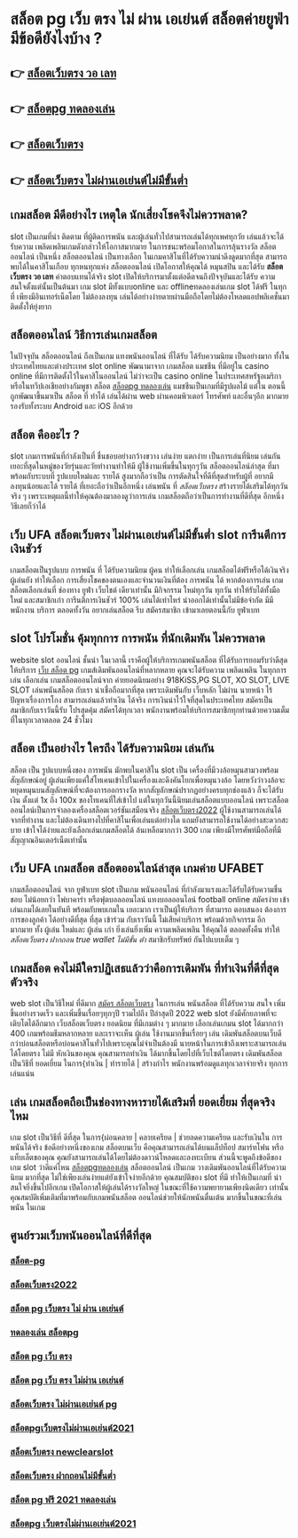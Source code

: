 # สล็อต pg เว็บ ตรง ไม่ ผ่าน เอเย่นต์ สล็อตค่ายยูฟ่า มีข้อดียังไงบ้าง ?

## 👉 [สล็อตเว็บตรง วอ เลท](https://m.gamblerape.com/login)
## 👉 [สล็อตpg ทดลองเล่น](https://www.gamblerape.com/)
## 👉 [สล็อตเว็บตรง](https://m.gamblerape.com/login)
## 👉 [สล็อตเว็บตรง ไม่ผ่านเอเย่นต์ไม่มีขั้นต่ำ](https://m.gamblerape.com/login?action=register)

##  เกมสล็อต มีดีอย่างไร เหตุใด  นักเสี่ยงโชคจึงไม่ควรพลาด?

 slot เป็นเกมที่น่า ติดตาม ที่ผู้ติดการพนัน และผู้เล่นทั่วไปสามารถเล่นได้ทุกเพศทุกวัย เล่นแล้วจะได้รับความ เพลิดเพลินเกมดังกล่าวให้โอกาสมากมาย ในการชนะพร้อมโอกาสในการลุ้นรางวัล สล็อตออนไลน์ เป็นหนึ่ง สล็อตออนไลน์ เป็นทางเลือก ในเกมคาสิโนที่ได้รับความน่าดึงดูดมากที่สุด สามารถพบได้ในคาสิโนเกือบ ทุกหนทุกแห่ง  สล็อตออนไลน์ เปิดโอกาสให้คุณได้ หมุนสปิน และได้รับ **สล็อตเว็บตรง วอ เลท** ค่าตอบแทนได้จริง slot  เปิดให้บริการมาตั้งแต่อดีตจนถึงปัจจุบันและได้รับ ความสนใจตั้งแต่นั้นเป็นต้นมา เกม slot มีทั้งแบบonline และ offlineทดลองเล่นเกม slot ได้ฟรี ในทุกที่ เพียงมีอินเทอร์เน็ตโดย ไม่ต้องลงทุน เล่นได้อย่างง่ายดายผ่านมือถือโดยไม่ต้องโหลดแอปพลิเคชั่นมาติดตั้งให้ยุ่งยาก 


## สล็อตออนไลน์ วิธีการเล่นเกมสล็อต

ในปัจจุบัน สล็อตออนไลน์ ถือเป็นเกม แทงพนันออนไลน์ ที่ได้รับ  ได้รับความนิยม เป็นอย่างมาก ทั้งในประเทศไทยและต่างประเทศ slot online พัฒนามาจาก  เกมสล็อต แมชชีน ที่มีอยู่ใน casino online   ที่มีการติดตั้งไว้ในคาสิโนออนไลน์   ไม่ว่าจะเป็น casino online   ในประเทศสหรัฐอเมริกา หรือในทวีปเอเชียอย่างกัมพูชา สล็อต [สล็อตpg ทดลองเล่น](https://m.gamblerape.com/login)  แมชชีนเป็นเกมที่มีรูปผลไม้ แต่ใน ตอนนี้  ถูกพัฒนาขึ้นมาเป็น  สล็อต ที่ ทำได้ เล่นได้ผ่าน  web  ผ่านคอมพิวเตอร์ โทรศัพท์  และอื่นๆอีก มากมาย  รองรับทั้งระบบ Android และ iOS อีกด้วย

##  สล็อต คืออะไร ?

 slot   เกมการพนันที่กำลังเป็นที่ ชื่นชอบอย่างกว้างขวาง  เล่นง่าย แตกง่าย  เป็นการเล่นที่นิยม เล่นกัน เยอะที่สุดในหมู่ของวัยรุ่นและวัยทำงานทำให้มี ผู้ใช้งานเพิ่มขึ้นในทุกๆวัน  สล็อตออนไลน์ล่าสุด ที่มาพร้อมกับระบบที่ รูปแบบใหม่และ รายได้ สูงมากถือว่าเป็น การตัดสินใจที่ดีที่สุดสำหรับผู้ที่ อยากมีลงทุนน้อยและได้ รายได้ ที่เยอะถือว่าเป็นอีกหนึ่ง เล่นพนัน ที่ *สล็อตเว็บตรง* สร้างรายได้เสริมได้ทุกวันจริง ๆ เพราะเหตุผลนี้ทำให้คุณต้องมาลองดูว่าการเล่น เกมสล็อตถือว่าเป็นการทำงานที่ดีที่สุด อีกหนึ่งวิธีเลยก็ว่าได้


## เว็บ UFA  **สล็อตเว็บตรง ไม่ผ่านเอเย่นต์ไม่มีขั้นต่ำ** slot  การีนตีการเงินชัวร์

 เกมสล็อตเป็นรูปแบบ การพนัน ที่  ได้รับความนิยม ผู้คน  ทำให้เลือกเล่น เกมสล็อตได้ฟรีหรือได้เงินจริง ผู้เล่นยัง  ทำให้เลือก การเสี่ยงโชคของตนเองและจำนวนเงินที่ต้อง การพนัน ได้ หากต้องการเล่น เกมสล็อตเลือกเล่นที่ ช่องทาง  ยูฟ่า เว็บไชต์ เดียวเท่านั้น มีกิจกรรม  ใหม่ทุกวัน ทุกวัน   ทำให้รับได้ทั้งมือใหม่ และสมาชิกเก่า การีนตีการเงินชัวร์ 100% เล่นได้เท่าไหร่ นำออกได้เท่านั้นไม่มีข้อจำกัด มีมีพนักงาน บริการ ตลอดทั้งวัน   อยากเล่นสล็อต รีบ สมัครสมาชิก เข้ามาเลยตอนนี้กับ ยูฟ่าเบท 


##  slot   โปรโมชั่น   คุ้มทุกการ การพนัน ที่นักเดิมพัน ไม่ควรพลาด

 website slot ออนไลน์  ชั้นนำ ในเวลานี้ เราคือผู้ให้บริการเกมพนันสล็อต ที่ได้รับการยอมรับว่าดีสุด   ให้บริการ [เว็บ สล็อต pg](https://m.gamblerape.com/login?action=register)  เกมส์เดิมพันออนไลน์ที่หลากหลาย คุณจะได้รับความ เพลิดเพลิน ในทุกการเล่น เลือกเล่น เกมสล็อตออนไลน์จาก ค่ายยอดนิยมอย่าง 918KiSS,PG SLOT, XO SLOT, LIVE SLOT  เล่นพนันสล็อต กับเรา  น่าเชื่อถือมากที่สุด เพราะเดิมพันกับ เว็บหลัก ไม่ผ่าน นายหน้า ไร้ปัญหาเรื่องการโกง  สามารถเล่นแล้วทำเงิน ได้จริง การเงินน่าไว้ใจที่สุดในประเทศไทย สมัครเป็นสมาชิกกับเราวันนี้รับ  โปรสุดคุ้ม สมัครได้ทุกเวลา พนักงานพร้อมให้บริการสมาชิกทุกท่านด้วยความเต็มที่ในทุกเวลาตลอด 24 ชั่วโมง


##  สล็อต เป็นอย่างไร ใครถึง ได้รับความนิยม เล่นกัน

สล็อต เป็น รูปแบบหนึ่งของ การพนัน มักพบในคาสิโน   slot เป็น เครื่องที่มีวงล้อหมุนสามวงพร้อมสัญลักษณ์อยู่ ผู้เล่นเพียงแค่ใส่โทเคนเข้าไปในเครื่องและดึงคันโยกเพื่อหมุนวงล้อ โดยหวังว่าวงล้อจะหยุดหมุนบนสัญลักษณ์ที่จะต้องการออกรางวัล หากสัญลักษณ์ปรากฏอย่างครบทุกช่องแล้ว ก็จะได้รับเงิน  ตั้งแต่ 1x ถึง 100x ของโทเคนที่ใส่เข้าไป แต่ในทุกวันนี้นิยมเล่นสล็อตแบบออนไลน์ เพราะสล็อตออนไลน์เป็นการจำลองเครื่องสล็อตเวอร์ชันเสมือนจริง [สล็อตเว็บตรง2022](https://www.gamblerape.com/demogame/)  ผู้ใช้งานสามารถเล่นได้จากที่ทำงาน และไม่ต้องเดินทางไปที่คาสิโนเพื่อเล่นแต่อย่างใด แถมยังสามารถใช้งานได้อย่างสะดวกสะบาย เข้าใจได้ง่ายและยังเลือกเล่นเกมสล็อตได้ ล้นเหลือมากกว่า 300 เกม เพียงมีโทรศัพท์มือถือที่มีสัญญาณอินเตอร์เน็ตเท่านั้น 


## เว็บ UFA เกมสล็อต  สล็อตออนไลน์ล่าสุด เกมค่าย UFABET

เกมสล็อตออนไลน์ จาก ยูฟ่าเบท  slot  เป็นเกม พนันออนไลน์ ที่กำลังมาแรงและได้รับได้รับความชื่นชอบ ไม่น้อยกว่า ไพ่บาคาร่า  หรือฟุตบอลออนไลน์ แทงบอลออนไลน์ football online  สมัครง่าย เข้าเล่นเกมได้เลยในทันที พร้อมกับพบเกมใน เยอะมาก เราเป็นผู้ให้บริการ ที่สามารถ ตอบสนอง ต้องการ  การของลูกค้า ได้อย่างดีที่สุด ที่สุด  เข้าร่วม กับเราวันนี้  ไม่เสียค่าบริการ พร้อมด้วยกิจกรรม อีก มากมาย  ทั้ง ผู้เล่น ใหม่และ ผู้เล่น เก่า ยิ่งเล่นยิ่งเพิ่ม ความเพลิดเพลิน ให้คุณได้ ตลอดทั้งคืน ทำให้ *สล็อตเว็บตรง ฝากถอน true wallet ไม่มีขั้น ต่ํา* สมาชิกรับทรัพย์ กันไปแบบเต็ม ๆ


##  เกมสล็อต คงไม่มีใครปฏิเสธแล้วว่าคือการเดิมพัน ที่ทำเงินที่ดีที่สุดตัวจริง

 web slot เป็นวิธีใหม่ ที่ดีมาก [สมัคร สล็อตเว็บตรง](https://m.gamblerape.com/login?action=register) ในการเล่น พนันสล็อต ที่ได้รับความ สนใจ  เพิ่มขึ้นอย่างรวดเร็ว และเพิ่มขึ้นเรื่อยๆทุกๆปี รวมไปถึง ปีล่าสุดปี 2022 web slot  ยังมีศักยภาพที่จะเติบโตได้อีกมาก เว็บสล็อตเว็บตรง ยอดนิยม ที่มีเกมต่าง ๆ มากมาย เลือกเล่นเกมน slot ได้มากกว่า 400 เกมพร้อมธีมหลากหลาย และเราจะเห็น ผู้เล่น ใช้งานมากขึ้นเรื่อยๆ เล่น เดิมพันสล็อตบนเว็บดีกว่าบ่อนสล็อตหรือบ่อนคาสิโนทั่วไปเพราะคุณไม่จำเป็นต้องมี นายหน้าในการเข้าถึงเพราะสามารถเล่นได้โดยตรง ไม่มี หักเงินของคุณ คุณสามารถทำเงิน ได้มากขึ้นโดยไปที่เว็บไซต์โดยตรง เดิมพันสล็อตเป็นวิธีที่ ยอดเยี่ยม ในการ{ทำเงิน | ทำรายได้ | สร้างกำไร พนักงานพร้อมดูแลทุกเวลาจ่ายจริง ทุกการเล่นแน่น

## เล่น เกมสล็อตถือเป็นช่องทางหารายได้เสริมที่ ยอดเยี่ยม ที่สุดจริงไหม

เกม slot เป็นวิธีที่ ดีที่สุด ในการ{ผ่อนคลาย | คลายเครียด | ช่วยลดความเครียด และรับเงินใน การพนันได้จริง ข้อดีอย่างหนึ่งของเกม สล็อตบนเว็บ คือคุณสามารถเล่นได้บนแล็ปท็อป สมาร์ทโฟน หรือแท็บเล็ตของคุณ คุณยังสามารถเล่นได้โดยไม่ต้องดาวน์โหลดและลงทะเบียน ส่วนนี้จะพูดถึงข้อดีของ เกม slot ว่าดีแค่ไหน  [สล็อตpgทดลองเล่น](https://m.gamblerape.com/login?action=register) สล็อตออนไลน์ เป็นเกม  วางเดิมพันออนไลน์ที่ได้รับความนิยม มากที่สุด ไม่ใช่เพียงเล่นง่ายแต่ยังเข้าใจง่ายอีกด้วย คุณสมบัติของ slot ที่มี ทำให้เป็นเกมที่ น่าสนใจยิ่งขึ้นไปอีกเกม เปิดโอกาสให้ผู้เล่นได้รางวัลใหญ่ ในขณะที่ใช้ความพยายามเพียงนิดเดียว เท่านั้น คุณสมบัติเพิ่มเติมที่มาพร้อมกับเกมพนันสล็อต  ออนไลน์ช่วยให้นักพนันตื่นเต้น มากขึ้นในขณะที่เล่นพนัน ในเกม


## ศูนย์รวมเว็บพนันออนไลน์ที่ดีที่สุด

### [สล็อต-pg](https://atom.io/themes/เว็บตรง%20สล็อตออนไลน์%20บาคาร่าออนไลน์%20ฝากถอนไม่มีขั้นต่ำ%20เว็บหลัก%20เว็บแท้ไม่ผ่านเอเย่นต์%20สมัครฟรี%2000113901)
### [สล็อตเว็บตรง2022](https://atom.io/themes/เว็บตรง%20สล็อตออนไลน์%20บาคาร่าออนไลน์%20ฝากถอนไม่มีขั้นต่ำ%20เว็บหลัก%20เว็บแท้ไม่ผ่านเอเย่นต์%20สมัครฟรี%2000114370)
### [สล็อต pg เว็บตรง ไม่ ผ่าน เอเย่นต์](https://atom.io/themes/เว็บตรง%20สล็อตออนไลน์%20บาคาร่าออนไลน์%20ฝากถอนไม่มีขั้นต่ำ%20เว็บหลัก%20เว็บแท้ไม่ผ่านเอเย่นต์%20สมัครฟรี%2000115377)
### [ทดลองเล่น สล็อตpg](https://atom.io/themes/เว็บตรง%20สล็อตออนไลน์%20บาคาร่าออนไลน์%20ฝากถอนไม่มีขั้นต่ำ%20เว็บหลัก%20เว็บแท้ไม่ผ่านเอเย่นต์%20สมัครฟรี%2000113539)
### [สล็อต pg เว็บ ตรง](https://atom.io/themes/เว็บตรง%20สล็อตออนไลน์%20บาคาร่าออนไลน์%20ฝากถอนไม่มีขั้นต่ำ%20เว็บหลัก%20เว็บแท้ไม่ผ่านเอเย่นต์%20สมัครฟรี%2000114893)
### [สล็อต pg เว็บ ตรง ไม่ผ่าน เอเย่นต์](https://atom.io/themes/เว็บตรง%20สล็อตออนไลน์%20บาคาร่าออนไลน์%20ฝากถอนไม่มีขั้นต่ำ%20เว็บหลัก%20เว็บแท้ไม่ผ่านเอเย่นต์%20สมัครฟรี%2000114020)
### [สล็อตเว็บตรง ไม่ผ่านเอเย่นต์ pg](https://atom.io/themes/เว็บตรง%20สล็อตออนไลน์%20บาคาร่าออนไลน์%20ฝากถอนไม่มีขั้นต่ำ%20เว็บหลัก%20เว็บแท้ไม่ผ่านเอเย่นต์%20สมัครฟรี%2000114350)
### [สล็อตpgเว็บตรงไม่ผ่านเอเย่นต์2021](https://atom.io/themes/เว็บตรง%20สล็อตออนไลน์%20บาคาร่าออนไลน์%20ฝากถอนไม่มีขั้นต่ำ%20เว็บหลัก%20เว็บแท้ไม่ผ่านเอเย่นต์%20สมัครฟรี%2000113969)
### [สล็อตเว็บตรง newclearslot](https://atom.io/themes/เว็บตรง%20สล็อตออนไลน์%20บาคาร่าออนไลน์%20ฝากถอนไม่มีขั้นต่ำ%20เว็บหลัก%20เว็บแท้ไม่ผ่านเอเย่นต์%20สมัครฟรี%2000114777)
### [สล็อตเว็บตรง ฝากถอนไม่มีขั้นต่ำ](https://atom.io/themes/เว็บตรง%20สล็อตออนไลน์%20บาคาร่าออนไลน์%20ฝากถอนไม่มีขั้นต่ำ%20เว็บหลัก%20เว็บแท้ไม่ผ่านเอเย่นต์%20สมัครฟรี%2000115126)
### [สล็อต pg ฟรี 2021 ทดลองเล่น](https://atom.io/themes/เว็บตรง%20สล็อตออนไลน์%20บาคาร่าออนไลน์%20ฝากถอนไม่มีขั้นต่ำ%20เว็บหลัก%20เว็บแท้ไม่ผ่านเอเย่นต์%20สมัครฟรี%2000115264)
### [สล็อตpg เว็บตรงไม่ผ่านเอเย่นต์2021](https://atom.io/themes/เว็บตรง%20สล็อตออนไลน์%20บาคาร่าออนไลน์%20ฝากถอนไม่มีขั้นต่ำ%20เว็บหลัก%20เว็บแท้ไม่ผ่านเอเย่นต์%20สมัครฟรี%2000114014)